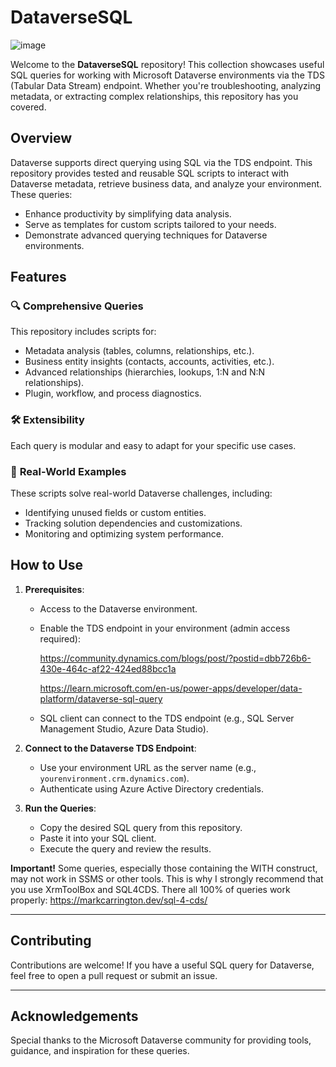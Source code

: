# **DataverseSQL**

![image](https://github.com/DynamicSadFun/DataverseSQL/assets/86048404/b9ba5e24-04cb-4a9b-a4fc-02e2353f058c)

Welcome to the **DataverseSQL** repository! This collection showcases useful SQL queries for working with Microsoft Dataverse environments via the TDS (Tabular Data Stream) endpoint. Whether you're troubleshooting, analyzing metadata, or extracting complex relationships, this repository has you covered.

## **Overview**

Dataverse supports direct querying using SQL via the TDS endpoint. This repository provides tested and reusable SQL scripts to interact with Dataverse metadata, retrieve business data, and analyze your environment.
These queries:
- Enhance productivity by simplifying data analysis.
- Serve as templates for custom scripts tailored to your needs.
- Demonstrate advanced querying techniques for Dataverse environments.

## **Features**

### 🔍 **Comprehensive Queries**
This repository includes scripts for:
- Metadata analysis (tables, columns, relationships, etc.).
- Business entity insights (contacts, accounts, activities, etc.).
- Advanced relationships (hierarchies, lookups, 1:N and N:N relationships).
- Plugin, workflow, and process diagnostics.

### 🛠️ **Extensibility**
Each query is modular and easy to adapt for your specific use cases.

### 🚀 **Real-World Examples**
These scripts solve real-world Dataverse challenges, including:
- Identifying unused fields or custom entities.
- Tracking solution dependencies and customizations.
- Monitoring and optimizing system performance.

## **How to Use**
1. **Prerequisites**:
   - Access to the Dataverse environment.
   - Enable the TDS endpoint in your environment (admin access required):
     
      https://community.dynamics.com/blogs/post/?postid=dbb726b6-430e-464c-af22-424ed88bcc1a
     
      https://learn.microsoft.com/en-us/power-apps/developer/data-platform/dataverse-sql-query
     
   - SQL client can connect to the TDS endpoint (e.g., SQL Server Management Studio, Azure Data Studio).

2. **Connect to the Dataverse TDS Endpoint**:
   - Use your environment URL as the server name (e.g., `yourenvironment.crm.dynamics.com`).
   - Authenticate using Azure Active Directory credentials.

3. **Run the Queries**:
   - Copy the desired SQL query from this repository.
   - Paste it into your SQL client.
   - Execute the query and review the results.

**Important!**
Some queries, especially those containing the WITH construct, may not work in SSMS or other tools. 
This is why I strongly recommend that you use XrmToolBox and SQL4CDS. There all 100% of queries work properly: 
https://markcarrington.dev/sql-4-cds/

---

## **Contributing**

Contributions are welcome! If you have a useful SQL query for Dataverse, feel free to open a pull request or submit an issue.

---

## **Acknowledgements**

Special thanks to the Microsoft Dataverse community for providing tools, guidance, and inspiration for these queries.
